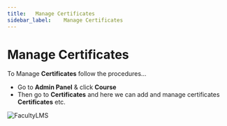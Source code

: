 ```yaml
---
title:   Manage Certificates
sidebar_label:    Manage Certificates
---
```


# Manage Certificates 
To Manage **Certificates** follow the procedures…


- Go to **Admin Panel** &  click **Course**
- Then go to **Certificates** and here we can add and manage certificates  **Certificates** etc.

![FacultyLMS](/assets/ovoy/all_certificate.png)

